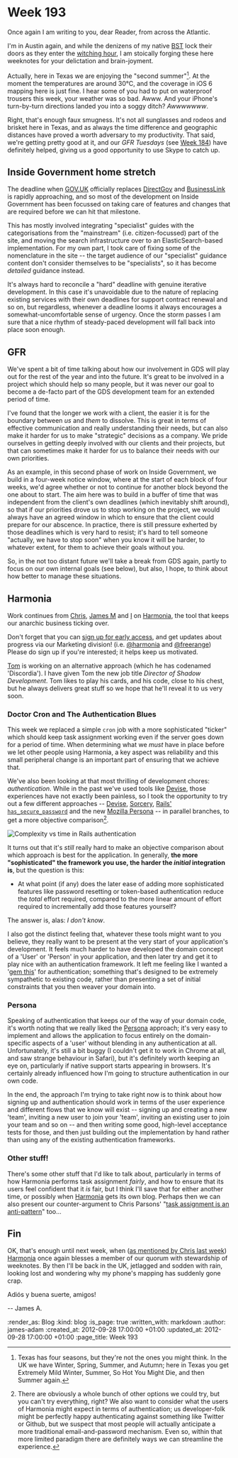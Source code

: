 Week 193
==========

Once again I am writing to you, dear Reader, from across the Atlantic.

I'm in Austin again, and while the denizens of my native [BST](http://en.wikipedia.org/wiki/British_Summer_Time) lock their doors as they enter the [witching hour](http://en.wikipedia.org/wiki/Witching_hour), I am stoically forging these here weeknotes for your delictation and brain-joyment.

Actually, here in Texas we are enjoying the "second summer"[^1]. At the moment the temperatures are around 30&deg;C, and the coverage in iOS 6 mapping here is just fine. I hear some of you had to put on waterproof trousers this week, your weather was so bad. Awww. And your iPhone's turn-by-turn directions landed you into a soggy ditch? _Awwwwwww_.

Right, that's enough faux smugness. It's not all sunglasses and rodeos and brisket here in Texas, and as always the time difference and geographic distances have proved a worth adversary to my productivity. That said, we're getting pretty good at it, and our _GFR Tuesdays_ (see [Week 184](/week-184)) have definitely helped, giving us a good opportunity to use Skype to catch up.


Inside Government home stretch
-----------------

The deadline when [GOV.UK](http://www.gov.uk) officially replaces [DirectGov](http://direct.gov.uk) and [BusinessLink](http://businesslink.gov.uk) is rapidly approaching, and so most of the development on Inside Government has been focussed on taking care of features and changes that are required before we can hit that milestone.

This has mostly involved integrating "specialist" guides with the categorisations from the "mainstream" (i.e. citizen-focussed) part of the site, and moving the search infrastructure over to an ElasticSearch-based implementation. For my own part, I took care of fixing some of the nomenclature in the site -- the target audience of our "specialist" guidance content don't consider themselves to be "specialists", so it has become _detailed_ guidance instead.

It's always hard to reconcile a "hard" deadline with genuine iterative development. In this case it's unavoidable due to the nature of replacing existing services with their own deadlines for support contract renewal and so on, but regardless, whenever a deadline looms it always encourages a somewhat-uncomfortable sense of urgency. Once the storm passes I am sure that a nice rhythm of steady-paced development will fall back into place soon enough.


GFR
----

We've spent a bit of time talking about how our involvement in GDS will play out for the rest of the year and into the future. It's great to be involved in a project which should help so many people, but it was never our goal to become a de-facto part of the GDS development team for an extended period of time.

I've found that the longer we work with a client, the easier it is for the boundary between _us_ and _them_ to dissolve. This is great in terms of effective communication and really understanding their needs, but can also make it harder for us to make "strategic" decisions as a company. We pride ourselves in getting deeply involved with our clients and their projects, but that can sometimes make it harder for us to balance their needs with our own priorities.

As an example, in this second phase of work on Inside Government, we build in a four-week notice window, where at the start of each block of four weeks, we'd agree whether or not to continue for another block beyond the one about to start. The aim here was to build in a buffer of time that was independent from the client's own deadlines (which inevitably shift around), so that if our priorities drove us to stop working on the project, we would always have an agreed window in which to ensure that the client could prepare for our abscence. In practice, there is still pressure exherted by those deadlines which is very hard to resist; it's hard to tell someone "actually, we have to stop soon" when you know it will be harder, to whatever extent, for them to achieve their goals without you.

So, in the not too distant future we'll take a break from GDS again, partly to focus on our own internal goals (see below), but also, I hope, to think about how better to manage these situations.


Harmonia
--------

Work continues from [Chris](/chris-roos), [James M](/james-mead) and [I](/james-adam) on [Harmonia](http://harmonia.io), the tool that keeps our anarchic business ticking over.

Don't forget that you can [sign up for early access](http://harmonia.io), and get updates about progress via our Marketing division! (i.e. [@harmonia](http://twitter.com/harmonia) and [@freerange](http://twitter.com/freerange)) Please do sign up if you're interested; it helps keep us motivated.

[Tom](/tom-ward) is working on an alternative approach (which he has codenamed 'Discordia'). I have given Tom the new job title _Director of Shadow Development_. Tom likes to play his cards, and his code, close to his chest, but he always delivers great stuff so we hope that he'll reveal it to us very soon.

### Doctor Cron and The Authentication Blues

This week we replaced a simple `cron` job with a more sophisticated "ticker" which should keep task assignment working even if the server goes down for a period of time. When determining what we *must* have in place before we let other people using Harmonia, a key aspect was reliability and this small peripheral change is an important part of ensuring that we achieve that.

We've also been looking at that most thrilling of development chores: _authentication_. While in the past we've used tools like [Devise](https://github.com/plataformatec/devise), those experiences have not exactly been painless, so I took the opportunity to try out a few different approaches -- [Devise](https://github.com/plataformatec/devise), [Sorcery](https://github.com/NoamB/sorcery/wiki), [Rails' `has_secure_password`](http://railscasts.com/episodes/270-authentication-in-rails-3-1) and the new [Mozilla Persona](http://identity.mozilla.com/post/32395255498/announcing-the-first-beta-release-of-persona) -- in parallel branches, to get a more objective comparison[^2].

![Complexity vs time in Rails authentication](/images/blog/devise-vs-custom.jpg)

It turns out that it's *still* really hard to make an objective comparison about which approach is best for the application. In generally, **the more "sophisticated" the framework you use, the harder the _initial_ integration is**, but the question is this:

* At what point (if any) does the later ease of adding more sophisticated features like password resetting or token-based authentication reduce the _total_ effort required, compared to the more linear amount of effort required to incrementally add those features yourself?

The answer is, alas: _I don't know_.

I also got the distinct feeling that, whatever these tools might want to you believe, they really want to be present at the very start of your application's development. It feels much harder to have developed the domain concept of a 'User' or 'Person' in your application, and then later try and get it to play nice with an authentication framework. It left me feeling like I wanted a '[gem this](http://rubymanor.org/harder/videos/gem_that/)' for authentication; something that's designed to be extremely sympathetic to existing code, rather than presenting a set of initial constraints that you then weaver your domain into.

### Persona

Speaking of authentication that keeps our of the way of your domain code, it's worth noting that we really liked the [Persona](https://login.persona.org/about) approach; it's very easy to implement and allows the application to focus entirely on the domain-specific aspects of a 'user' without blending in any authentication at all. Unfortunately, it's still a bit buggy (I couldn't get it to work in Chrome at all, and saw strange behaviour in Safari), but it's definitely worth keeping an eye on, particularly if native support starts appearing in browsers. It's certainly already influenced how I'm going to structure authentication in our own code.

In the end, the approach I'm trying to take right now is to think about how signing up and authentication should work in terms of the user experience and different flows that we know will exist -- signing up and creating a new 'team', inviting a new user to join your 'team', inviting an existing user to join your team and so on -- and then writing some good, high-level acceptance tests for those, and then just building out the implementation by hand rather than using any of the existing authentication frameworks.

### Other stuff!

There's some other stuff that I'd like to talk about, particularly in terms of how Harmonia performs task assignment _fairly_, and how to ensure that its users feel confident that it _is_ fair, but I think I'll save that for either another time, or possibly when [Harmonia](http://harmonia.io) gets its own blog. Perhaps then we can also present our counter-argument to Chris Parsons' "[task assignment is an anti-pattern](http://chrismdp.com/2012/09/task-assignment-is-a-team-anti-pattern/)" too...


Fin
---

OK, that's enough until next week, when ([as mentioned by Chris last week](/week-192)) [Harmonia](http://harmonia.io) once again blesses a member of our quorum with stewardship of weeknotes. By then I'll be back in the UK, jetlagged and sodden with rain, looking lost and wondering why my phone's mapping has suddenly gone crap.

Adiós y buena suerte, amigos!

-- James A.


[^1]: Texas has four seasons, but they're not the ones you might think. In the UK we have Winter, Spring, Summer, and Autumn; here in Texas you get Extremely Mild Winter, Summer, So Hot You Might Die, and then Summer again.

[^2]: There are obviously a whole bunch of other options we could try, but you can't try everything, right? We also want to consider what the users of Harmonia might expect in terms of authentication; us developer-folk might be perfectly happy authenticating against something like Twitter or Github, but we suspect that most people will actually anticipate a more traditional email-and-password mechanism. Even so, within that more limited paradigm there are definitely ways we can streamline the experience.

:render_as: Blog
:kind: blog
:is_page: true
:written_with: markdown
:author: james-adam
:created_at: 2012-09-28 17:00:00 +01:00
:updated_at: 2012-09-28 17:00:00 +01:00
:page_title: Week 193
